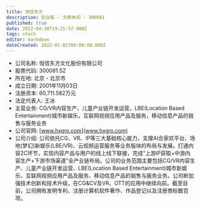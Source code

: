```yaml
---
title: 恒信东方
description: 创业板 - 文教休闲 - 300081
published: true
date: 2022-04-30T19:25:57.000Z
tags: stock
editor: markdown
dateCreated: 2022-01-01T00:00:00.000Z
---
```


- 公司名称: 恒信东方文化股份有限公司
- 股票代码: 300081.SZ
- 所在地: 北京 - 北京市
- 成立日期: 2001年11月03日
- 注册资本: 60,711.582万元
- 法定代表人: 王冰
- 主营业务: CG/VR内容生产，儿童产业链开发运营，LBE(Location Based Entertainment)城市新娱乐，互联网视频应用产品及服务，移动信息产品的销售与服务业务
- 公司官网: [www.hxgro.com](www.hxgro.com)
- 公司介绍: 公司依托CG、VR、IP等三大基础核心能力，支撑AI合家欢平台、场地(梦幻)新娱乐(LBE/VR)、云视频运营服务等业务版块的布局与发展。打通内容2C环节，实现内容产品与用户的线上线下联接，完成“上游IP获取+中游内容生产+下游市场渠道”全产业链布局。公司的业务范围主要包括CG/VR内容生产、儿童产业链开发运营、LBE(Location Based Entertainment)城市新娱乐、互联网视频应用产品及服务、移动信息产品的销售与服务业务。公司断加强技术创新和技术升级，在CG&CV及VR、OTT的应用中继续向前。截至目前，公司拥有发明专利、注册计算机软件著作、作品登记以及注册商标数百项。


